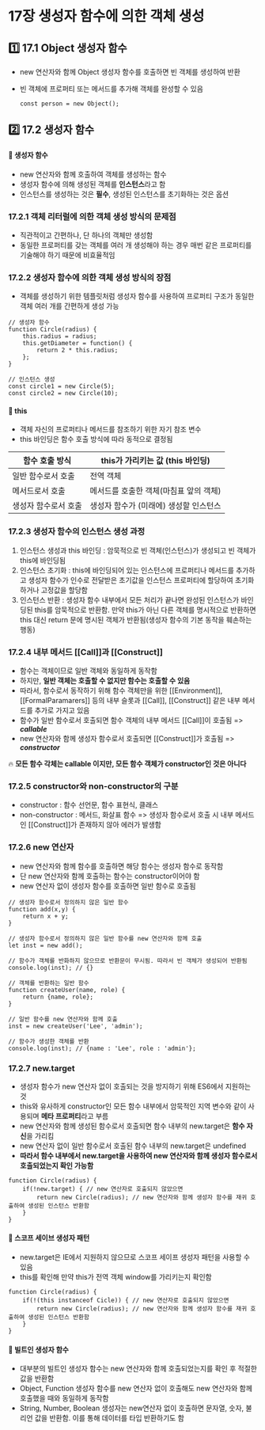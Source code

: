 # 17장 생성자 함수에 의한 객체 생성

## 1️⃣ 17.1 Object 생성자 함수
- new 연산자와 함께 Object 생성자 함수를 호출하면 빈 객체를 생성하여 반환
- 빈 객체에 프로퍼티 또는 메서드를 추가해 객체를 완성할 수 있음

  ```
  const person = new Object();
  ```

## 2️⃣ 17.2 생성자 함수
#### 📍 생성자 함수
- new 연산자와 함께 호출하여 객체를 생성하는 함수
- 생성자 함수에 의해 생성된 객체를 **인스턴스**라고 함
- 인스턴스를 생성하는 것은 **필수**, 생성된 인스턴스를 초기화하는 것은 옵션

### 17.2.1 객체 리터럴에 의한 객체 생성 방식의 문제점
- 직관적이고 간편하나, 단 하나의 객체만 생성함
- 동일한 프로퍼티를 갖는 객체를 여러 개 생성해야 하는 경우 매번 같은 프로퍼티를 기술해야 하기 때문에 비효율적임

### 17.2.2 생성자 함수에 의한 객체 생성 방식의 장점
- 객체를 생성하기 위한 템플릿처럼 생성자 함수를 사용하여 프로퍼티 구조가 동일한 객체 여러 개를 간편하게 생성 가능

```
// 생성자 함수
function Circle(radius) {
	this.radius = radius;
    this.getDiameter = function() {
    	return 2 * this.radius;
    };
}

// 인스턴스 생성
const circle1 = new Circle(5);
const circle2 = new Circle(10);
```

#### 📍 this
- 객체 자신의 프로퍼티나 메서드를 참조하기 위한 자기 참조 변수
- this 바인딩은 함수 호출 방식에 따라 동적으로 결정됨


| 함수 호출 방식 | this가 가리키는 값 (this 바인딩) | 
|--------|--------|
| 일반 함수로서 호출 | 전역 객체 | 
| 메서드로서 호출 | 메서드를 호출한 객체(마침표 앞의 객체) | 
| 생성자 함수로서 호출 | 생성자 함수가 (미래에) 생성할 인스턴스 | 


### 17.2.3 생성자 함수의 인스턴스 생성 과정
1. 인스턴스 생성과 this 바인딩 : 암묵적으로 빈 객체(인스턴스)가 생성되고 빈 객체가 this에 바인딩됨
2. 인스턴스 초기화 : this에 바인딩되어 있는 인스턴스에 프로퍼티나 메서드를 추가하고 생성자 함수가 인수로 전달받은 초기값을 인스턴스 프로퍼티에 할당하여 초기화하거나 고정값을 할당함
3. 인스턴스 반환 : 생성자 함수 내부에서 모든 처리가 끝나면 완성된 인스턴스가 바인딩된 this를 암묵적으로 반환함. 만약 this가 아닌 다른 객체를 명시적으로 반환하면 this 대신 return 문에 명시된 객체가 반환됨(생성자 함수의 기본 동작을 훼손하는 행동)

### 17.2.4 내부 메서드 [[Call]]과 [[Construct]]
- 함수는 객체이므로 일반 객체와 동일하게 동작함
- 하지만, **일반 객체는 호출할 수 없지만 함수는 호출할 수 있음**
- 따라서, 함수로서 동작하기 위해 함수 객체만을 위한 [[Environment]], [[FormalParamarers]] 등의 내부 슬롯과 [[Call]], [[Construct]] 같은 내부 메서드를 추가로 가지고 있음
- 함수가 일반 함수로서 호출되면 함수 객체의 내부 메서드 [[Call]]이 호출됨 => **_callable_**
- new 연산자와 함께 생성자 함수로서 호출되면 [[Construct]]가 호출됨 => **_constructor_**

🔥 **모든 함수 각체는 callable 이지만, 모든 함수 객체가 constructor인 것은 아니다**

### 17.2.5 constructor와 non-constructor의 구분
- constructor : 함수 선언문, 함수 표현식, 클래스
- non-constructor : 메서드, 화살표 함수 => 생성자 함수로서 호출 시 내부 메서드인 [[Construct]]가 존재하지 않아 에러가 발생함

### 17.2.6 new 연산자
- new 연산자와 함께 함수를 호출하면 해당 함수는 생성자 함수로 동작함
- 단 new 연산자와 함께 호출하는 함수는 constructor이어야 함
- new 연산자 없이 생성자 함수를 호출하면 일반 함수로 호출됨

```
// 생성자 함수로서 정의하지 않은 일반 함수
function add(x,y) {
	return x + y;
}

// 생성자 함수로서 정의하지 않은 일반 함수를 new 연산자와 함께 호출
let inst = new add();

// 함수가 객체를 반화하지 않으므로 반환문이 무시됨. 따라서 빈 객체가 생성되어 반환됨
console.log(inst); // {}

// 객체를 반환하는 일반 함수
function createUser(name, role) {
	return {name, role};
}

// 일반 함수를 new 연산자와 함께 호출
inst = new createUser('Lee', 'admin');

// 함수가 생성한 객체를 반환
console.log(inst); // {name : 'Lee', role : 'admin'};
```

### 17.2.7 new.target
- 생성자 함수가 new 연산자 없이 호출되는 것을 방지하기 위해 ES6에서 지원하는 것
- this와 유사하게 constructor인 모든 함수 내부에서 암묵적인 지역 변수와 같이 사용되며 **메타 프로퍼티**라고 부름
- new 연산자와 함께 생성된 함수로서 호출되면 함수 내부의 new.target은 **함수 자신**을 가리킴
- new 연산자 없이 일반 함수로서 호출된 함수 내부의 new.target은 undefined
- **따라서 함수 내부에서 new.target을 사용하여 new 연산자와 함께 생성자 함수로서 호출되었는지 확인 가능함**

```
function Circle(radius) {
	if(!new.target) { // new 연산자로 호출되지 않았으면
    	return new Circle(radius); // new 연산자와 함께 생성자 함수를 재귀 호출하여 생성된 인스턴스 반환함
    }
}
```

#### 📍 스코프 세이브 생성자 패턴
- new.target은 IE에서 지원하지 않으므로 스코프 세이프 생성자 패턴을 사용할 수 있음
- this를 확인해 만약 this가 전역 객체 window를 가리키는지 확인함
```
function Circle(radius) {
	if(!(this instanceof Cicle)) { // new 연산자로 호출되지 않았으면
    	return new Circle(radius); // new 연산자와 함께 생성자 함수를 재귀 호출하여 생성된 인스턴스 반환함
    }
}
```

#### 📍 빌트인 생성자 함수
- 대부분의 빌트인 생성자 함수는 new 연산자와 함께 호출되었는지를 확인 후 적절한 값을 반환함
- Object, Function 생성자 함수를 new 연산자 없이 호출해도 new 연산자와 함께 호출했을 때와 동일하게 동작함
- String, Number, Boolean 생성자는 new연산자 없이 호출하면 문자열, 숫자, 불리언 값을 반환함. 이를 통해 데이터를 타입 반환하기도 함
